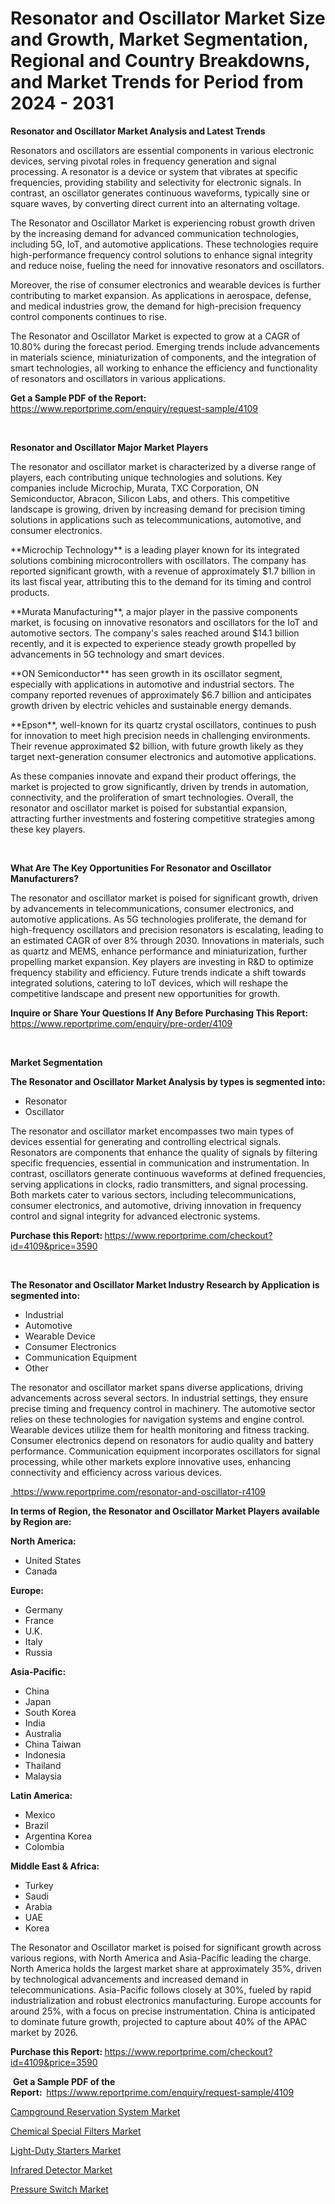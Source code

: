 <p><h1>Resonator and Oscillator Market Size and Growth, Market Segmentation, Regional and Country Breakdowns, and Market Trends for Period from 2024 -  2031</h1></p><p><strong>Resonator and Oscillator Market Analysis and Latest Trends</strong></p>
<p><p>Resonators and oscillators are essential components in various electronic devices, serving pivotal roles in frequency generation and signal processing. A resonator is a device or system that vibrates at specific frequencies, providing stability and selectivity for electronic signals. In contrast, an oscillator generates continuous waveforms, typically sine or square waves, by converting direct current into an alternating voltage.</p><p>The Resonator and Oscillator Market is experiencing robust growth driven by the increasing demand for advanced communication technologies, including 5G, IoT, and automotive applications. These technologies require high-performance frequency control solutions to enhance signal integrity and reduce noise, fueling the need for innovative resonators and oscillators. </p><p>Moreover, the rise of consumer electronics and wearable devices is further contributing to market expansion. As applications in aerospace, defense, and medical industries grow, the demand for high-precision frequency control components continues to rise. </p><p>The Resonator and Oscillator Market is expected to grow at a CAGR of 10.80% during the forecast period. Emerging trends include advancements in materials science, miniaturization of components, and the integration of smart technologies, all working to enhance the efficiency and functionality of resonators and oscillators in various applications.</p></p>
<p><strong>Get a Sample PDF of the Report:&nbsp;</strong> <a href="https://www.reportprime.com/enquiry/request-sample/4109">https://www.reportprime.com/enquiry/request-sample/4109</a></p>
<p>&nbsp;</p>
<p><strong>Resonator and Oscillator Major Market Players</strong></p>
<p><p>The resonator and oscillator market is characterized by a diverse range of players, each contributing unique technologies and solutions. Key companies include Microchip, Murata, TXC Corporation, ON Semiconductor, Abracon, Silicon Labs, and others. This competitive landscape is growing, driven by increasing demand for precision timing solutions in applications such as telecommunications, automotive, and consumer electronics.</p><p>**Microchip Technology** is a leading player known for its integrated solutions combining microcontrollers with oscillators. The company has reported significant growth, with a revenue of approximately $1.7 billion in its last fiscal year, attributing this to the demand for its timing and control products.</p><p>**Murata Manufacturing**, a major player in the passive components market, is focusing on innovative resonators and oscillators for the IoT and automotive sectors. The company's sales reached around $14.1 billion recently, and it is expected to experience steady growth propelled by advancements in 5G technology and smart devices.</p><p>**ON Semiconductor** has seen growth in its oscillator segment, especially with applications in automotive and industrial sectors. The company reported revenues of approximately $6.7 billion and anticipates growth driven by electric vehicles and sustainable energy demands.</p><p>**Epson**, well-known for its quartz crystal oscillators, continues to push for innovation to meet high precision needs in challenging environments. Their revenue approximated $2 billion, with future growth likely as they target next-generation consumer electronics and automotive applications.</p><p>As these companies innovate and expand their product offerings, the market is projected to grow significantly, driven by trends in automation, connectivity, and the proliferation of smart technologies. Overall, the resonator and oscillator market is poised for substantial expansion, attracting further investments and fostering competitive strategies among these key players.</p></p>
<p>&nbsp;</p>
<p><strong>What Are The Key Opportunities For Resonator and Oscillator Manufacturers?</strong></p>
<p><p>The resonator and oscillator market is poised for significant growth, driven by advancements in telecommunications, consumer electronics, and automotive applications. As 5G technologies proliferate, the demand for high-frequency oscillators and precision resonators is escalating, leading to an estimated CAGR of over 8% through 2030. Innovations in materials, such as quartz and MEMS, enhance performance and miniaturization, further propelling market expansion. Key players are investing in R&D to optimize frequency stability and efficiency. Future trends indicate a shift towards integrated solutions, catering to IoT devices, which will reshape the competitive landscape and present new opportunities for growth.</p></p>
<p><strong>Inquire or Share Your Questions If Any Before Purchasing This Report:</strong> <a href="https://www.reportprime.com/enquiry/pre-order/4109">https://www.reportprime.com/enquiry/pre-order/4109</a></p>
<p>&nbsp;</p>
<p><strong>Market Segmentation</strong></p>
<p><strong>The Resonator and Oscillator Market Analysis by types is segmented into:</strong></p>
<p><ul><li>Resonator</li><li>Oscillator</li></ul></p>
<p><p>The resonator and oscillator market encompasses two main types of devices essential for generating and controlling electrical signals. Resonators are components that enhance the quality of signals by filtering specific frequencies, essential in communication and instrumentation. In contrast, oscillators generate continuous waveforms at defined frequencies, serving applications in clocks, radio transmitters, and signal processing. Both markets cater to various sectors, including telecommunications, consumer electronics, and automotive, driving innovation in frequency control and signal integrity for advanced electronic systems.</p></p>
<p><strong>Purchase this Report:&nbsp;</strong><a href="https://www.reportprime.com/checkout?id=4109&price=3590">https://www.reportprime.com/checkout?id=4109&price=3590</a></p>
<p>&nbsp;</p>
<p><strong>The Resonator and Oscillator Market Industry Research by Application is segmented into:</strong></p>
<p><ul><li>Industrial</li><li>Automotive</li><li>Wearable Device</li><li>Consumer Electronics</li><li>Communication Equipment</li><li>Other</li></ul></p>
<p><p>The resonator and oscillator market spans diverse applications, driving advancements across several sectors. In industrial settings, they ensure precise timing and frequency control in machinery. The automotive sector relies on these technologies for navigation systems and engine control. Wearable devices utilize them for health monitoring and fitness tracking. Consumer electronics depend on resonators for audio quality and battery performance. Communication equipment incorporates oscillators for signal processing, while other markets explore innovative uses, enhancing connectivity and efficiency across various devices.</p></p>
<p><a href="https://www.reportprime.com/resonator-and-oscillator-r4109">&nbsp;https://www.reportprime.com/resonator-and-oscillator-r4109</a></p>
<p><strong>In terms of Region, the Resonator and Oscillator Market Players available by Region are:</strong></p>
<p>
    <p> <strong> North America: </strong>
        <ul>
            <li>United States</li>
            <li>Canada</li>
        </ul>
        </p> 
    <p> <strong> Europe: </strong>
        <ul>
            <li>Germany</li>
            <li>France</li>
            <li>U.K.</li>
            <li>Italy</li>
            <li>Russia</li>
        </ul>
        </p> 
    <p> <strong> Asia-Pacific: </strong>
        <ul>
            <li>China</li>
            <li>Japan</li>
            <li>South Korea</li>
            <li>India</li>
            <li>Australia</li>
            <li>China Taiwan</li>
            <li>Indonesia</li>
            <li>Thailand</li>
            <li>Malaysia</li>
        </ul>
        </p> 
    <p> <strong> Latin America: </strong>
        <ul>
            <li>Mexico</li>
            <li>Brazil</li>
            <li>Argentina Korea</li>
            <li>Colombia</li>
        </ul>
        </p> 
    <p> <strong> Middle East & Africa: </strong>
        <ul>
            <li>Turkey</li>
            <li>Saudi</li>
            <li>Arabia</li>
            <li>UAE</li>
            <li>Korea</li>
        </ul>
    </p>
    </p>
<p><p>The Resonator and Oscillator market is poised for significant growth across various regions, with North America and Asia-Pacific leading the charge. North America holds the largest market share at approximately 35%, driven by technological advancements and increased demand in telecommunications. Asia-Pacific follows closely at 30%, fueled by rapid industrialization and robust electronics manufacturing. Europe accounts for around 25%, with a focus on precise instrumentation. China is anticipated to dominate future growth, projected to capture about 40% of the APAC market by 2026.</p></p>
<p><strong>Purchase this Report: </strong><a href="https://www.reportprime.com/checkout?id=4109&price=3590">https://www.reportprime.com/checkout?id=4109&price=3590</a></p>
<p>&nbsp;<strong>Get a Sample PDF of the Report:&nbsp;&nbsp;</strong><a href="https://www.reportprime.com/enquiry/request-sample/4109">https://www.reportprime.com/enquiry/request-sample/4109</a></p>
<p><strong></strong></p>
<p><p><a href="https://www.linkedin.com/pulse/global-campground-reservation-system-market-sector2024-2031-pynje?trackingId=vuh1GttaT5%2BvaUU0WgpcCg%3D%3D">Campground Reservation System Market</a></p><p><a href="https://issuu.com/reportprime-2/docs/chemical-special-filters-market-siz_b2b6e676520ff6">Chemical Special Filters Market</a></p><p><a href="https://issuu.com/reportprime-2/docs/light-duty-starters-market-size-203_ff3a27023f1e90">Light-Duty Starters Market</a></p><p><a href="https://www.linkedin.com/pulse/market-trends-global-infrared-detector-forecast-analysis-platc?trackingId=AA%2FFfZseRCuJxBz3tWYLpg%3D%3D">Infrared Detector Market</a></p><p><a href="https://www.linkedin.com/pulse/what-emerging-market-trends-pressure-switch-detailed-euqdc?trackingId=mbLuO93nSUS488nhlFFV2w%3D%3D">Pressure Switch Market</a></p></p>